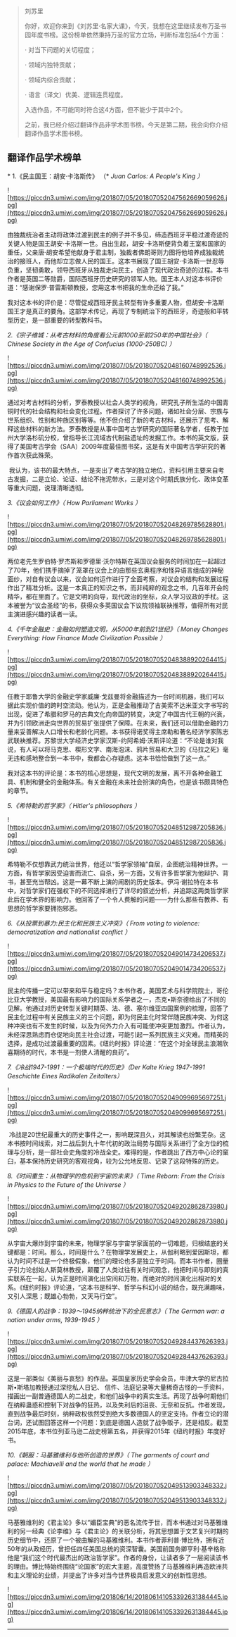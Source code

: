 > 刘苏里
> 
> 你好，欢迎你来到《刘苏里·名家大课》，今天，我想在这里继续发布万圣书园年度书榜。这份榜单依然秉持万圣的官方立场，判断标准包括4个方面：
> 
>   · 对当下问题的关切程度；
> 
>   · 领域内独特贡献；
> 
>   · 领域内综合贡献；
> 
>   · 语言（译文）优美、逻辑连贯程度。
> 
> 入选作品，不可能同时符合这4方面，但不能少于其中2个。
> 
> 之前，我已经介绍过翻译作品非学术图书榜。今天是第二期，我会向你介绍翻译作品学术图书榜。

## 翻译作品学术榜单

 * 1.《民主国王：胡安·卡洛斯传》 （*  *Juan Carlos: A People's King*  *）*

![https://piccdn3.umiwi.com/img/201807/05/201807052047562669059626.jpg](https://piccdn3.umiwi.com/img/201807/05/201807052047562669059626.jpg)

由独裁统治者主动将政体过渡到民主的例子并不多见，缔造西班牙平稳过渡奇迹的关键人物是国王胡安·卡洛斯一世。自出生起，胡安·卡洛斯便背负着王室和国家的重任，父亲唐·胡安希望他献身于君主制，独裁者佛朗哥则力图将他培养成独裁统治的接班人，而他却立志做人民的国王。这本书展现了国王胡安·卡洛斯一世忍辱负重，坚韧勇敢，领导西班牙从独裁走向民主，创造了现代政治奇迹的过程。本书作者是英国二等勋爵，国际西班牙历史研究的领军人物。国王本人对这本书评价道：“感谢保罗·普雷斯顿教授，您用这本书把我的生命还给了我。”

我对这本书的评价是：尽管促成西班牙民主转型有许多重要人物，但胡安·卡洛斯国王才是真正的要角。这部学术传记，再现了专制统治下的西班牙，奇迹般和平转型历史，是一部重要的转型教科书。

 *2.《宗子维城：从考古材料的角度看公元前1000至前250年的中国社会》（*  *Chinese Society in the Age of Confucius (1000-250BC)*  *）*

![https://piccdn3.umiwi.com/img/201807/05/201807052048160748992536.jpg](https://piccdn3.umiwi.com/img/201807/05/201807052048160748992536.jpg)

通过对考古材料的分析，罗泰教授以社会人类学的视角，研究孔子所生活的中国青铜时代的社会结构和社会变化过程。作者探讨了许多问题，诸如社会分层、宗族与世系组织、性别和种族区别等等。他不但介绍了新的考古材料，还展示了思考、解释这些材料的新方法。罗泰教授是从事中国考古学研究的国际著名学者，任教于加州大学洛杉矶分校，曾指导长江流域古代制盐遗址的发掘工作。本书的英文版，获得了美国考古学会（SAA）2009年度最佳图书奖，这是有关中国考古学研究的著作首次获此殊荣。

 我认为，该书的最大特点，一是突出了考古学的独立地位，资料引用主要来自考古发掘，二是立论、论证、结论不拖泥带水，三是对这个时期氏族分化、政体变革等重大问题，说理清晰透彻。

 *3.《议会如何工作》（*  *How Parliament Works*  *）*

![https://piccdn3.umiwi.com/img/201807/05/201807052048269785628801.jpg](https://piccdn3.umiwi.com/img/201807/05/201807052048269785628801.jpg)

两位老先生罗伯特·罗杰斯和罗德里·沃尔特斯在英国议会服务的时间加在一起超过了70年，他们携手摘掉了笼罩在议会上的由那些玄奥程序和怪异语言组成的神秘面纱，对自有议会以来，议会如何运作进行了全面考察，对议会的结构和发展过程作出了精准分析。这是一本真正的知识之书，而非纯粹的观念之书，几百年开会的精华，都在里面了。它是文明的向导，现代政治的坐标，众人学习议政的手杖。这本被誉为“议会圣经”的书，获得众多英国议会下议院领袖联袂推荐，值得所有对民主演进感兴趣的读者一读。

 *4.《千年金融史：金融如何塑造文明，从5000年前到21世纪》（*  *Money Changes Everything: How Finance Made Civilization Possible*  *）*

![https://piccdn3.umiwi.com/img/201807/05/201807052048388920264415.jpg](https://piccdn3.umiwi.com/img/201807/05/201807052048388920264415.jpg)

任教于耶鲁大学的金融史学家威廉·戈兹曼将金融描述为一台时间机器，我们可以据此实现价值的跨时空流动。他认为，正是金融推动了古美索不达米亚文字书写的出现，促进了希腊和罗马的古典文化向帝国的转变，决定了中国古代王朝的兴衰，并为引领欧洲走向世界的贸易扩张提供了保障。在未来，我们还可以借助金融的力量来妥善解决人口增长和老龄化问题。本书获得诺奖得主席勒和著名经济学家陈志武联袂推荐。苏黎世大学经济史学家汉斯-约阿希姆·沃斯评论道：“不论是谁对我说，有人可以将马克思、楔形文字、南海泡沫、鸦片贸易和大卫的《马拉之死》毫无违和感地整合到一本书中，我都会心存疑虑。这本书恰恰做到了这一点。”

我对这本书的评论是：本书的核心思想是，现代文明的发展，离不开各种金融工具、机制和健全的金融体系。有关金融在未来社会扮演的角色，也是该书颇具特色的章节。

 *5.《希特勒的哲学家》（*  *Hitler's philosophers*  *）*

![https://piccdn3.umiwi.com/img/201807/05/201807052048512987205836.jpg](https://piccdn3.umiwi.com/img/201807/05/201807052048512987205836.jpg)

希特勒不仅想靠武力统治世界，他还以“哲学家领袖”自居，企图统治精神世界。一方面，有哲学家因受迫害而流亡、自杀，另一方面，又有许多哲学家为他辩护、背书，甚至充当帮凶。这是一幕不断上演的闹剧的历史版本。伊冯·谢拉特在本书中，对哲学家们在强权下的不同选择进行了详尽的叙述分析，并追踪这两类哲学家此后在学术界的影响力。他回答了一个令人费解的问题——为什么那些有教养、有思想的哲学家要拥抱邪恶。 

 *6.《从投票到暴力:民主化和民族主义冲突》（*  *From voting to violence: democratization and nationalist conflict*  *）*

![https://piccdn3.umiwi.com/img/201807/05/201807052049014734206537.jpg](https://piccdn3.umiwi.com/img/201807/05/201807052049014734206537.jpg)

民主的传播一定可以带来和平与稳定吗？本书作者，美国艺术与科学院院士，哥伦比亚大学教授，美国最有影响力的国际关系学者之一，杰克•斯奈德给出了不同的见解。他通过对历史转型关键时期英、法、德、塞尔维亚四国案例的梳理，回答了民主化过程中有关民族主义的三个问题，即为何民主化时常伴随民族冲突、为何这种冲突也有不发生的时候，以及为何外力介入有可能使冲突更加激烈。作者认为，未经深思熟虑而仓促地向民主社会过渡，可能引起一系列民族主义灾难。而精英的选择，是成功过渡最重要的因素。《纽约时报》评论道：“在这个对全球民主浪潮欣喜期待的时代，本书是一剂使人清醒的良药”。

 *7.《冷战1947-1991：一个极端时代的历史》（Der Kalte Krieg 1947-1991 Geschichte Eines Radikalen Zeitalters）*

![https://piccdn3.umiwi.com/img/201807/05/201807052049099695697251.jpg](https://piccdn3.umiwi.com/img/201807/05/201807052049099695697251.jpg)

 冷战是20世纪最重大的历史事件之一，影响既深且久，对其解读也纷繁芜杂。这本书按时间线索，对二战后到九十年代初的政治局势与国际关系进行了全方位的梳理与分析，是一部社会史角度的冷战全史。难得的是，作者跳出了西方中心论的窠臼，基本保持历史研究的客观视角，较为公允地反思、记录了这段特殊的历史。

 *8.《时间重生：从物理学的危机到宇宙的未来》（*  *Time Reborn: From the Crisis in Physics to the Future of the Universe*  *）*

![https://piccdn3.umiwi.com/img/201807/05/201807052049202862873980.jpg](https://piccdn3.umiwi.com/img/201807/05/201807052049202862873980.jpg)

从宇宙大爆炸到宇宙的未来，物理学家与宇宙学家面前的一切难题，归根结底的关键都是：时间。那么，时间是什么？在物理学发展史上，从伽利略到爱因斯坦，都认为时间不过是一个终极假象，他们的理论也多是独立于时间。而本书作者，圈量子引力论创始人斯莫林教授，颠覆了人类过往有关时间观念，他把时间与即刻的真实联系在一起，认为正是时间演化出空间和万物，而绝对的时间演化出相对的关系。《纽约时报》评论道，“这本书是科学、哲学与科幻小说的结合，既充满趣味，又引人深思；既雄心勃勃，又天马行空”。

 *9.《德国人的战争：1939～1945纳粹统治下的全民意志》（*  *The German war: a nation under arms, 1939-1945*  *）*

![https://piccdn3.umiwi.com/img/201807/05/201807052049284437626393.jpg](https://piccdn3.umiwi.com/img/201807/05/201807052049284437626393.jpg)

这是一部类似《美丽与哀愁》的作品。英国皇家历史学会会员，牛津大学的尼古拉斯•斯塔加教授通过深挖私人日记、 信件、法庭记录等大量稀奇古怪的一手资料，描画出一副普通德国人的二战史，和他们战争中的真实生活。再现了战争时期他们在纳粹蛊惑和控制下对战争的狂热，以及失利后的沮丧、无奈和反抗。作者发现，直到战争最后时刻，纳粹政权依然受到绝大多数德国人的坚定支持。作者立论的潜台词，还试图回答这样一个问题：到底是德国人造就了战争贩子，还是相反。截至2015年底，本书位列亚马逊二战史榜第五名，并获得2015年《纽约时报》年度好书。

 *10.《朝服：马基雅维利与他所创造的世界》（*  *The garments of court and palace: Machiavelli and the world that he made*  *）*

![https://piccdn3.umiwi.com/img/201807/05/201807052049513903348332.jpg](https://piccdn3.umiwi.com/img/201807/05/201807052049513903348332.jpg)

马基雅维利的《君主论》多以“媚臣宝典”的恶名流传于世，而本书通过对马基雅维利的另一经典《论李维》与《君主论》的关联分析，将其思想置于文艺复兴时期的历史细节中，还原了一个被曲解的马基雅维利。本书作者菲利普·博比特，拥有近50年的从政经历，曾担任四任美国总统的资深智囊。美国前国务卿亨利·基辛格称他是“我们这个时代最杰出的政治哲学家”。作者的身份，让读者多了一层阅读该书的理由。博比特始终围绕“论国家”的宏大主题，高度赞扬了马基雅维利再造欧洲共和主义理论的业绩，并提出了许多对当今世界极具启发意义的创新性思想。

![https://piccdn3.umiwi.com/img/201806/14/201806141053392631384445.jpg](https://piccdn3.umiwi.com/img/201806/14/201806141053392631384445.jpg)

---
